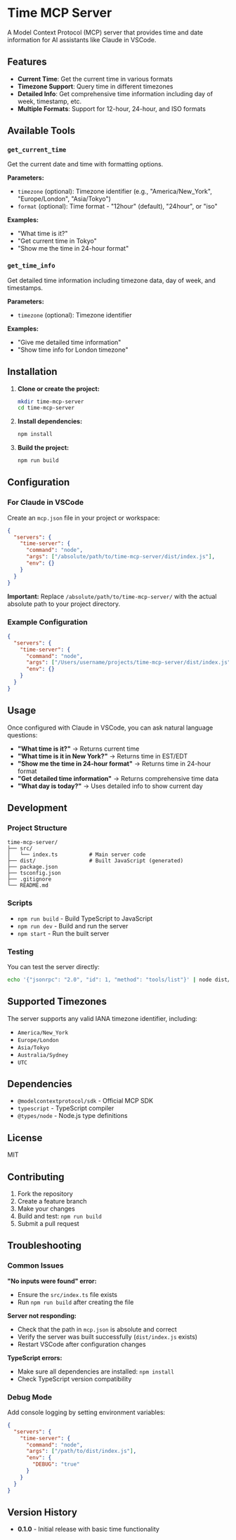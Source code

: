# Time MCP Server

A Model Context Protocol (MCP) server that provides time and date information for AI assistants like Claude in VSCode.

## Features

- **Current Time**: Get the current time in various formats
- **Timezone Support**: Query time in different timezones
- **Detailed Info**: Get comprehensive time information including day of week, timestamp, etc.
- **Multiple Formats**: Support for 12-hour, 24-hour, and ISO formats

## Available Tools

### `get_current_time`
Get the current date and time with formatting options.

**Parameters:**
- `timezone` (optional): Timezone identifier (e.g., "America/New_York", "Europe/London", "Asia/Tokyo")
- `format` (optional): Time format - "12hour" (default), "24hour", or "iso"

**Examples:**
- "What time is it?"
- "Get current time in Tokyo"
- "Show me the time in 24-hour format"

### `get_time_info` 
Get detailed time information including timezone data, day of week, and timestamps.

**Parameters:**
- `timezone` (optional): Timezone identifier

**Examples:**
- "Give me detailed time information"
- "Show time info for London timezone"

## Installation

1. **Clone or create the project:**
   ```bash
   mkdir time-mcp-server
   cd time-mcp-server
   ```

2. **Install dependencies:**
   ```bash
   npm install
   ```

3. **Build the project:**
   ```bash
   npm run build
   ```

## Configuration

### For Claude in VSCode

Create an `mcp.json` file in your project or workspace:

```json
{
  "servers": {
    "time-server": {
      "command": "node",
      "args": ["/absolute/path/to/time-mcp-server/dist/index.js"],
      "env": {}
    }
  }
}
```

**Important:** Replace `/absolute/path/to/time-mcp-server/` with the actual absolute path to your project directory.

### Example Configuration
```json
{
  "servers": {
    "time-server": {
      "command": "node",
      "args": ["/Users/username/projects/time-mcp-server/dist/index.js"],
      "env": {}
    }
  }
}
```

## Usage

Once configured with Claude in VSCode, you can ask natural language questions:

- **"What time is it?"** → Returns current time
- **"What time is it in New York?"** → Returns time in EST/EDT
- **"Show me the time in 24-hour format"** → Returns time in 24-hour format
- **"Get detailed time information"** → Returns comprehensive time data
- **"What day is today?"** → Uses detailed info to show current day

## Development

### Project Structure
```
time-mcp-server/
├── src/
│   └── index.ts          # Main server code
├── dist/                 # Built JavaScript (generated)
├── package.json
├── tsconfig.json
├── .gitignore
└── README.md
```

### Scripts
- `npm run build` - Build TypeScript to JavaScript
- `npm run dev` - Build and run the server
- `npm start` - Run the built server

### Testing
You can test the server directly:
```bash
echo '{"jsonrpc": "2.0", "id": 1, "method": "tools/list"}' | node dist/index.js
```

## Supported Timezones

The server supports any valid IANA timezone identifier, including:
- `America/New_York`
- `Europe/London` 
- `Asia/Tokyo`
- `Australia/Sydney`
- `UTC`

## Dependencies

- `@modelcontextprotocol/sdk` - Official MCP SDK
- `typescript` - TypeScript compiler
- `@types/node` - Node.js type definitions

## License

MIT

## Contributing

1. Fork the repository
2. Create a feature branch
3. Make your changes
4. Build and test: `npm run build`
5. Submit a pull request

## Troubleshooting

### Common Issues

**"No inputs were found" error:**
- Ensure the `src/index.ts` file exists
- Run `npm run build` after creating the file

**Server not responding:**
- Check that the path in `mcp.json` is absolute and correct
- Verify the server was built successfully (`dist/index.js` exists)
- Restart VSCode after configuration changes

**TypeScript errors:**
- Make sure all dependencies are installed: `npm install`
- Check TypeScript version compatibility

### Debug Mode
Add console logging by setting environment variables:
```json
{
  "servers": {
    "time-server": {
      "command": "node",
      "args": ["/path/to/dist/index.js"],
      "env": {
        "DEBUG": "true"
      }
    }
  }
}
```

## Version History

- **0.1.0** - Initial release with basic time functionality